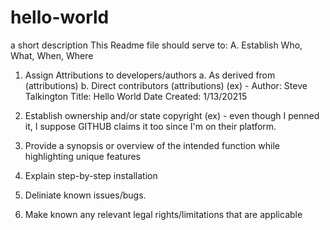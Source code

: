 # hello-world
a short description
This Readme file should serve to:
A. Establish Who, What, When, Where
  1. Assign Attributions to developers/authors
      a. As derived from (attributions)
      b. Direct contributors (attributions) 
(ex) - Author: Steve Talkington
      Title: Hello World
      Date Created: 1/13/20215
      
  2. Establish ownership and/or state copyright
(ex) - even though I penned it, I suppose GITHUB claims it too since I'm on their platform.

  3. Provide a synopsis or overview of the intended function while highlighting unique features  
  4. Explain step-by-step installation
  5. Deliniate known issues/bugs.
  6. Make known any relevant legal rights/limitations that are applicable
